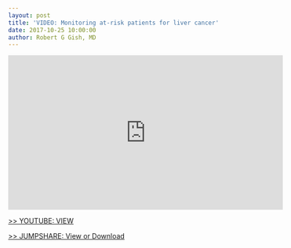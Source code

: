 ```yaml
---
layout: post
title: 'VIDEO: Monitoring at-risk patients for liver cancer'
date: 2017-10-25 10:00:00
author: Robert G Gish, MD
---
```


<iframe width="560" height="315" src="https://www.youtube.com/embed/3kRXU2DbLiI" frameborder="0" allowfullscreen></iframe>

[>> YOUTUBE: VIEW][youtube]

[>> JUMPSHARE: View or Download][jumpshare]

[youtube]: https://jumpshare.com/v/y4GP6YdTVXfyeuTYXDAT
[jumpshare]: https://jumpshare.com/v/CyEPpIe13c5DYBpB0qAp